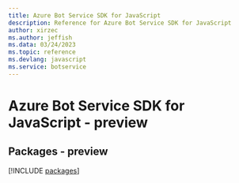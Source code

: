 ```yaml
---
title: Azure Bot Service SDK for JavaScript
description: Reference for Azure Bot Service SDK for JavaScript
author: xirzec
ms.author: jeffish
ms.data: 03/24/2023
ms.topic: reference
ms.devlang: javascript
ms.service: botservice
---
```

# Azure Bot Service SDK for JavaScript - preview
## Packages - preview
[!INCLUDE [packages](bot-service-index.md)]